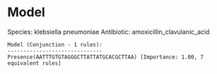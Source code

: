 
# Model

Species: klebsiella pneumoniae
Antibiotic: amoxicillin_clavulanic_acid

```
Model (Conjunction - 1 rules):
------------------------------
Presence(AATTTGTGTAGGGCTTATTATGCACGCTTAA) [Importance: 1.00, 7 equivalent rules]

```

